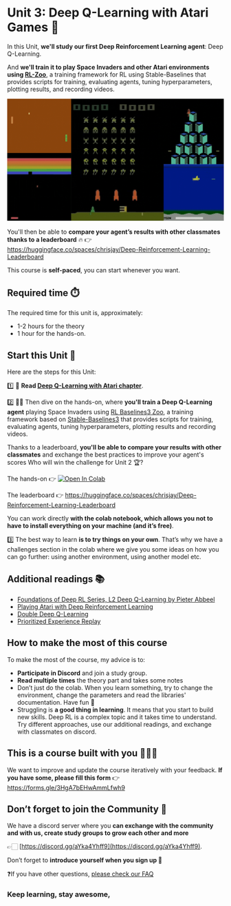 # Unit 3: Deep Q-Learning with Atari Games 👾

In this Unit, **we'll study our first Deep Reinforcement Learning agent**: Deep Q-Learning. 

And **we'll train it to play Space Invaders and other Atari environments using [RL-Zoo](https://github.com/DLR-RM/rl-baselines3-zoo)**, a training framework for RL using Stable-Baselines that provides scripts for training, evaluating agents, tuning hyperparameters, plotting results, and recording videos.

<img src="assets/img/atari-envs.gif" alt="unit 3 environments"/>

You'll then be able to **compare your agent’s results with other classmates thanks to a leaderboard** 🔥 👉 https://huggingface.co/spaces/chrisjay/Deep-Reinforcement-Learning-Leaderboard

This course is **self-paced**, you can start whenever you want.

## Required time ⏱️
The required time for this unit is, approximately:
- 1-2 hours for the theory
- 1 hour for the hands-on.

## Start this Unit 🚀
Here are the steps for this Unit:

1️⃣ 📖 **Read [Deep Q-Learning with Atari chapter](https://huggingface.co/blog/deep-rl-dqn)**.

2️⃣ 👩‍💻 Then dive on the hands-on, where **you'll train a Deep Q-Learning agent** playing Space Invaders using [RL Baselines3 Zoo](https://github.com/DLR-RM/rl-baselines3-zoo), a training framework based on [Stable-Baselines3](https://stable-baselines3.readthedocs.io/en/master/) that provides scripts for training, evaluating agents, tuning hyperparameters, plotting results and recording videos.

Thanks to a leaderboard, **you'll be able to compare your results with other classmates** and exchange the best practices to improve your agent's scores Who will win the challenge for Unit 2 🏆?

The hands-on 👉 [![Open In Colab](https://colab.research.google.com/assets/colab-badge.svg)](https://colab.research.google.com/github/huggingface/deep-rl-class/blob/main/unit3/unit3.ipynb)

The leaderboard 👉 https://huggingface.co/spaces/chrisjay/Deep-Reinforcement-Learning-Leaderboard

You can work directly **with the colab notebook, which allows you not to have to install everything on your machine (and it’s free)**.

3️⃣ The best way to learn **is to try things on your own**. That’s why we have a challenges section in the colab where we give you some ideas on how you can go further: using another environment, using another model etc.

## Additional readings 📚
- [Foundations of Deep RL Series, L2 Deep Q-Learning by Pieter Abbeel](https://youtu.be/Psrhxy88zww)
- [Playing Atari with Deep Reinforcement Learning](https://arxiv.org/abs/1312.5602)
- [Double Deep Q-Learning](https://papers.nips.cc/paper/2010/hash/091d584fced301b442654dd8c23b3fc9-Abstract.html)
- [Prioritized Experience Replay](https://arxiv.org/abs/1511.05952)

## How to make the most of this course

To make the most of the course, my advice is to:

- **Participate in Discord** and join a study group.
- **Read multiple times** the theory part and takes some notes
- Don’t just do the colab. When you learn something, try to change the environment, change the parameters and read the libraries' documentation. Have fun 🥳
- Struggling is **a good thing in learning**. It means that you start to build new skills. Deep RL is a complex topic and it takes time to understand. Try different approaches, use our additional readings, and exchange with classmates on discord.

## This is a course built with you 👷🏿‍♀️

We want to improve and update the course iteratively with your feedback. **If you have some, please fill this form** 👉 https://forms.gle/3HgA7bEHwAmmLfwh9

## Don’t forget to join the Community 📢

We have a discord server where you **can exchange with the community and with us, create study groups to grow each other and more** 

👉🏻 [https://discord.gg/aYka4Yhff9](https://discord.gg/aYka4Yhff9).

Don’t forget to **introduce yourself when you sign up 🤗**

❓If you have other questions, [please check our FAQ](https://github.com/huggingface/deep-rl-class#faq)

### Keep learning, stay awesome,
